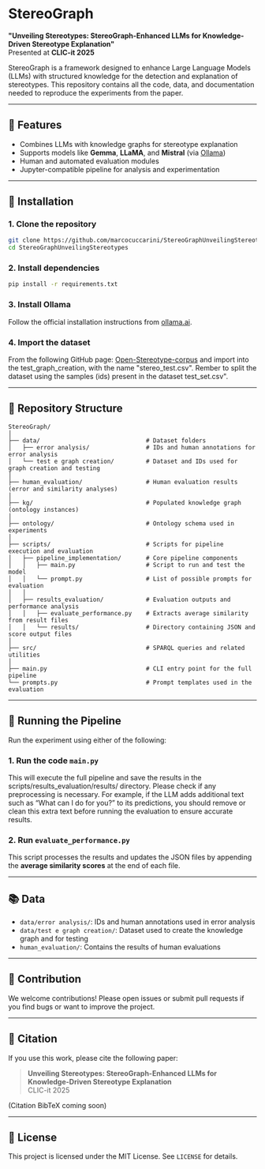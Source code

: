 # StereoGraph

**"Unveiling Stereotypes: StereoGraph-Enhanced LLMs for Knowledge-Driven Stereotype Explanation"**  
Presented at **CLIC-it 2025**

StereoGraph is a framework designed to enhance Large Language Models (LLMs) with structured knowledge for the detection and explanation of stereotypes. This repository contains all the code, data, and documentation needed to reproduce the experiments from the paper.

---

## 🚀 Features

- Combines LLMs with knowledge graphs for stereotype explanation
- Supports models like **Gemma**, **LLaMA**, and **Mistral** (via [Ollama](https://ollama.ai))
- Human and automated evaluation modules
- Jupyter-compatible pipeline for analysis and experimentation

---

## 💠 Installation

### 1. Clone the repository
```bash
git clone https://github.com/marcocuccarini/StereoGraphUnveilingStereotypes.git
cd StereoGraphUnveilingStereotypes
```

### 2. Install dependencies
```bash
pip install -r requirements.txt
```

### 3. Install Ollama
Follow the official installation instructions from [ollama.ai](https://ollama.ai).


### 4. Import the dataset 
From the following GitHub page: [Open-Stereotype-corpus](https://github.com/SodaMaremLo/Open-Stereotype-corpus) and import into the test_graph_creation, with the name "stereo_test.csv".
Rember to split the dataset using the samples (ids) present in the dataset test_set.csv". 





---

## 📂 Repository Structure

```
StereoGraph/
│
├── data/                              # Dataset folders
│   ├── error analysis/                # IDs and human annotations for error analysis
│   └── test e graph creation/         # Dataset and IDs used for graph creation and testing
│
├── human_evaluation/                  # Human evaluation results (error and similarity analyses)
│
├── kg/                                # Populated knowledge graph (ontology instances)
│
├── ontology/                          # Ontology schema used in experiments
│
├── scripts/                           # Scripts for pipeline execution and evaluation
│   ├── pipeline_implementation/       # Core pipeline components
│   │   ├── main.py                    # Script to run and test the model
│   │   └── prompt.py                  # List of possible prompts for evaluation
│   │
│   ├── results_evaluation/            # Evaluation outputs and performance analysis
│   │   ├── evaluate_performance.py    # Extracts average similarity from result files
│   │   └── results/                   # Directory containing JSON and score output files
│
├── src/                               # SPARQL queries and related utilities
│
├── main.py                            # CLI entry point for the full pipeline
└── prompts.py                         # Prompt templates used in the evaluation

```

---

## 🚀 Running the Pipeline

Run the experiment using either of the following:

### 1. Run the code `main.py`
This will execute the full pipeline and save the results in the scripts/results_evaluation/results/ directory.
Please check if any preprocessing is necessary. For example, if the LLM adds additional text such as “What can I do for you?” to its predictions, you should remove or clean this extra text before running the evaluation to ensure accurate results.

### 2. Run `evaluate_performance.py`
This script processes the results and updates the JSON files by appending the **average similarity scores** at the end of each file.

---


## 📚 Data

- `data/error analysis/`: IDs and human annotations used in error analysis
- `data/test e graph creation/`: Dataset used to create the knowledge graph and for testing
- `human_evaluation/`: Contains the results of human evaluations

---

## 🔗 Contribution

We welcome contributions! Please open issues or submit pull requests if you find bugs or want to improve the project.

---

## 📖 Citation

If you use this work, please cite the following paper:

> **Unveiling Stereotypes: StereoGraph-Enhanced LLMs for Knowledge-Driven Stereotype Explanation**  
> CLIC-it 2025

(Citation BibTeX coming soon)

---

## 🚫 License

This project is licensed under the MIT License. See `LICENSE` for details.

